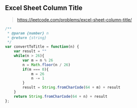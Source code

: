 ## Excel Sheet Column Title

> https://leetcode.com/problems/excel-sheet-column-title/

```javascript
/**
 * @param {number} n
 * @return {string}
 */
var convertToTitle = function(n) {
    var result = ""
    while(n > 26){
        var m = n % 26
        n = Math.floor(n / 26)
        if(m === 0){
            m = 26
            n -= 1
        }
        result = String.fromCharCode(64 + m) + result
    }
    return String.fromCharCode(64 + n) + result
};
```